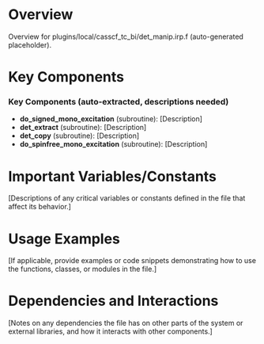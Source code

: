 # Overview

Overview for plugins/local/casscf_tc_bi/det_manip.irp.f (auto-generated placeholder).

# Key Components

### Key Components (auto-extracted, descriptions needed)
- **do_signed_mono_excitation** (subroutine): [Description]
- **det_extract** (subroutine): [Description]
- **det_copy** (subroutine): [Description]
- **do_spinfree_mono_excitation** (subroutine): [Description]

# Important Variables/Constants

[Descriptions of any critical variables or constants defined in the file that affect its behavior.]

# Usage Examples

[If applicable, provide examples or code snippets demonstrating how to use the functions, classes, or modules in the file.]

# Dependencies and Interactions

[Notes on any dependencies the file has on other parts of the system or external libraries, and how it interacts with other components.]
